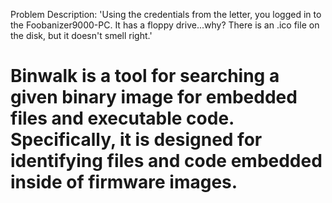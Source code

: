 Problem Description: 'Using the credentials from the letter, you logged in to the Foobanizer9000-PC. It has a floppy drive...why? There is an .ico file on the disk, but it doesn't smell right.'

# Binwalk is a tool for searching a given binary image for embedded files and executable code. Specifically, it is designed for identifying files and code embedded inside of firmware images.
